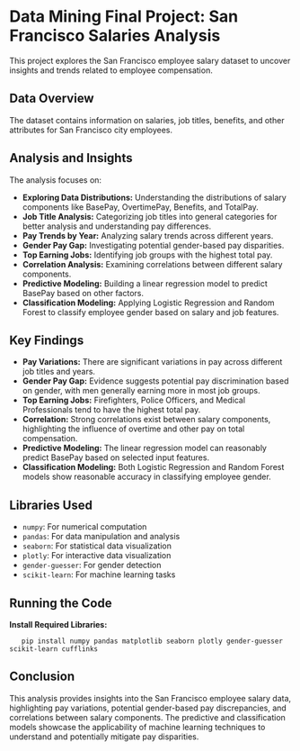 # Data Mining Final Project: San Francisco Salaries Analysis

This project explores the San Francisco employee salary dataset to uncover insights and trends related to employee compensation.

## Data Overview

The dataset contains information on salaries, job titles, benefits, and other attributes for San Francisco city employees. 

## Analysis and Insights

The analysis focuses on:

- **Exploring Data Distributions:** Understanding the distributions of salary components like BasePay, OvertimePay, Benefits, and TotalPay.
- **Job Title Analysis:** Categorizing job titles into general categories for better analysis and understanding pay differences.
- **Pay Trends by Year:** Analyzing salary trends across different years.
- **Gender Pay Gap:** Investigating potential gender-based pay disparities.
- **Top Earning Jobs:** Identifying job groups with the highest total pay.
- **Correlation Analysis:** Examining correlations between different salary components.
- **Predictive Modeling:** Building a linear regression model to predict BasePay based on other factors.
- **Classification Modeling:** Applying Logistic Regression and Random Forest to classify employee gender based on salary and job features.

## Key Findings

- **Pay Variations:** There are significant variations in pay across different job titles and years. 
- **Gender Pay Gap:** Evidence suggests potential pay discrimination based on gender, with men generally earning more in most job groups.
- **Top Earning Jobs:**  Firefighters, Police Officers, and Medical Professionals tend to have the highest total pay.
- **Correlation:** Strong correlations exist between salary components, highlighting the influence of overtime and other pay on total compensation.
- **Predictive Modeling:** The linear regression model can reasonably predict BasePay based on selected input features.
- **Classification Modeling:** Both Logistic Regression and Random Forest models show reasonable accuracy in classifying employee gender.

## Libraries Used

- `numpy`: For numerical computation
- `pandas`: For data manipulation and analysis
- `seaborn`: For statistical data visualization
- `plotly`: For interactive data visualization
- `gender-guesser`: For gender detection
- `scikit-learn`: For machine learning tasks

## Running the Code
 **Install Required Libraries:**

       pip install numpy pandas matplotlib seaborn plotly gender-guesser scikit-learn cufflinks

## Conclusion

This analysis provides insights into the San Francisco employee salary data, highlighting pay variations, potential gender-based pay discrepancies, and correlations between salary components. The predictive and classification models showcase the applicability of machine learning techniques to understand and potentially mitigate pay disparities.
